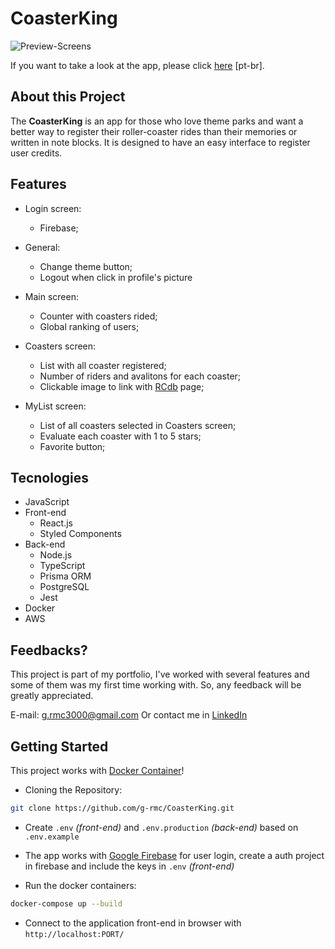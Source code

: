 # CoasterKing

![Preview-Screens](https://github.com/g-rmc/CoasterKing/blob/main/assets/CoasterKing.gif)

If you want to take a look at the app, please click [here](http://54.162.101.0/) [pt-br].

## About this Project

The **CoasterKing** is an app for those who love theme parks and want a better way to register their roller-coaster rides than their memories or written in note blocks. It is designed to have an easy interface to register user credits.

## Features

- Login screen:

  - Firebase;

- General:
  
  - Change theme button;
  - Logout when click in profile's picture

- Main screen:

  - Counter with coasters rided;
  - Global ranking of users;

- Coasters screen:

  - List with all coaster registered;
  - Number of riders and avalitons for each coaster;
  - Clickable image to link with [RCdb](https://rcdb.com/) page;

- MyList screen:

  - List of all coasters selected in Coasters screen;
  - Evaluate each coaster with 1 to 5 stars;
  - Favorite button;

## Tecnologies

- JavaScript
- Front-end
  - React.js
  - Styled Components
- Back-end
  - Node.js
  - TypeScript
  - Prisma ORM
  - PostgreSQL
  - Jest
- Docker
- AWS

## Feedbacks?

This project is part of my portfolio, I've worked with several features and some of them was my first time working with. So, any feedback will be greatly appreciated.

E-mail: g.rmc3000@gmail.com
Or contact me in [LinkedIn](https://www.linkedin.com/in/guilherme-rmc/)

## Getting Started

This project works with [Docker Container](https://www.docker.com/resources/what-container/)!

- Cloning the Repository:

```bash
git clone https://github.com/g-rmc/CoasterKing.git
```

- Create ```.env``` _(front-end)_ and ```.env.production``` _(back-end)_ based on ```.env.example```

- The app works with [Google Firebase](https://firebase.google.com/) for user login, create a auth project in firebase and include the keys in ```.env``` _(front-end)_

- Run the docker containers:

```bash
docker-compose up --build
```

- Connect to the application front-end in browser with ```http://localhost:PORT/```
